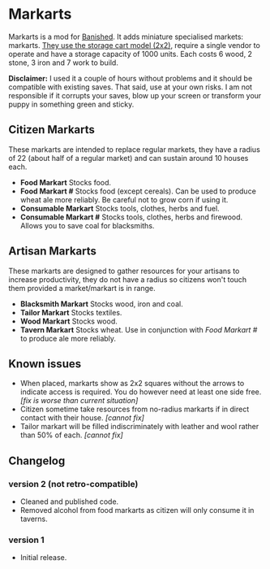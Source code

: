 Markarts
========

Markarts is a mod for [Banished](http://www.shiningrocksoftware.com/game/).
It adds miniature specialised markets: markarts. [They use the storage cart model
(2x2)](http://i.imgur.com/tSdvogx.png), require a single vendor to operate and have a storage capacity of 1000 
units. Each costs 6 wood, 2 stone, 3 iron and 7 work to build.

**Disclaimer:** I used it a couple of hours without problems and it should be 
compatible with existing saves. That said, use at your own risks. I am not 
responsible if it corrupts your saves, blow up your screen or transform your 
puppy in something green and sticky.


Citizen Markarts
----------------
These markarts are intended to replace regular markets, they have a radius of 
22 (about half of a regular market) and can sustain around 10 houses each.

* **Food Markart** Stocks food.
* **Food Markart #** Stocks food (except cereals). Can be used to produce wheat
ale more reliably. Be careful not to grow corn if using it.
* **Consumable Markart** Stocks tools, clothes, herbs and fuel.
* **Consumable Markart #** Stocks tools, clothes, herbs and firewood. Allows you
to save coal for blacksmiths.

Artisan Markarts
----------------

These markarts are designed to gather resources for your artisans to increase
productivity, they do not have a radius so citizens won't touch them provided a 
market/markart is in range.

* **Blacksmith Markart** Stocks wood, iron and coal.
* **Tailor Markart** Stocks textiles.
* **Wood Markart** Stocks wood.
* **Tavern Markart** Stocks wheat. Use in conjunction with *Food Markart #* to produce ale more reliably.

Known issues
------------

* When placed, markarts show as 2x2 squares without the arrows to indicate access is required. You do however need at least one side free. *[fix is worse than current situation]*
* Citizen sometime take resources from no-radius markarts if in direct contact with their house. *[cannot fix]*
* Tailor markart will be filled indiscriminately with leather and wool rather than 50% of each. *[cannot fix]*

Changelog
---------

### version 2 (not retro-compatible)

* Cleaned and published code.
* Removed alcohol from food markarts as citizen will only consume it in taverns.

### version 1
 
* Initial release.
